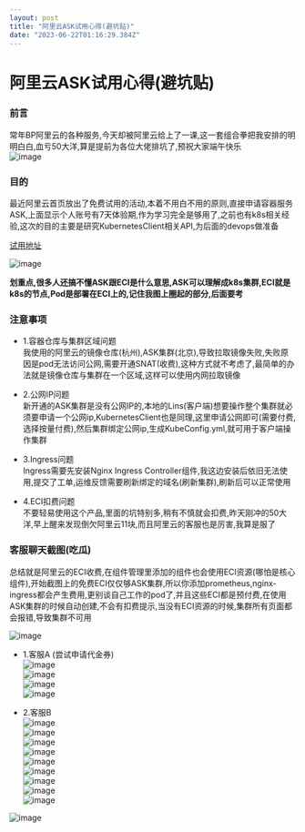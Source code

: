 ```yaml
---
layout: post
title: "阿里云ASK试用心得(避坑贴)"
date: "2023-06-22T01:16:29.384Z"
---
```

阿里云ASK试用心得(避坑贴)
===============

### 前言

常年BP阿里云的各种服务,今天却被阿里云给上了一课,这一套组合拳把我安排的明明白白,血亏50大洋,算是提前为各位大佬排坑了,预祝大家端午快乐  
![image](https://img2023.cnblogs.com/blog/772322/202306/772322-20230621154204382-1248528709.png)

### 目的

最近阿里云首页放出了免费试用的活动,本着不用白不用的原则,直接申请容器服务ASK,上面显示个人账号有7天体验期,作为学习完全是够用了,之前也有k8s相关经验,这次的目的主要是研究KubernetesClient相关API,为后面的devops做准备

[试用地址](https://free.aliyun.com/?product=9596839&spm=5176.28055625.J_5831864660.8.e939154a1Bus4p&scm=20140722.M_9553144.P_154.MO_1802-ID_9553144-MID_9553144-CID_20080-ST_7663-V_1 "试用地址")

![image](https://img2023.cnblogs.com/blog/772322/202306/772322-20230621154451601-1164732969.png)

**划重点,很多人还搞不懂ASK跟ECI是什么意思,ASK可以理解成k8s集群,ECI就是k8s的节点,Pod是部署在ECI上的,记住我图上圈起的部分,后面要考**

### 注意事项

*   1.容器仓库与集群区域问题  
    我使用的阿里云的镜像仓库(杭州),ASK集群(北京),导致拉取镜像失败,失败原因是pod无法访问公网,需要开通SNAT(收费),这种方式就不考虑了,最简单的办法就是镜像仓库与集群在一个区域,这样可以使用内网拉取镜像
    
*   2.公网IP问题  
    新开通的ASK集群是没有公网IP的,本地的Lins(客户端)想要操作整个集群就必须要申请一个公网ip,KubernetesClient也是同理,这里申请公网即可(需要付费,选择按量付费),然后集群绑定公网ip,生成KubeConfig.yml,就可用于客户端操作集群
    
*   3.Ingress问题  
    Ingress需要先安装Nginx Ingress Controller组件,我这边安装后依旧无法使用,提交了工单,运维反馈需要刷新绑定的域名(刷新集群),刷新后可以正常使用
    
*   4.ECI扣费问题  
    不要轻易使用这个产品,里面的坑特别多,稍有不慎就会扣费,昨天刚冲的50大洋,早上醒来发现倒欠阿里云11块,而且阿里云的客服也是厉害,我算是服了
    

### 客服聊天截图(吃瓜)

总结就是阿里云的ECI收费,在组件管理里添加的组件也会使用ECI资源(哪怕是核心组件),开始截图上的免费ECI仅仅够ASK集群,所以你添加prometheus,nginx-ingress都会产生费用,更别谈自己工作的pod了,并且这些ECI都是预付费,在使用ASK集群的时候自动创建,不会有扣费提示,当没有ECI资源的时候,集群所有页面都会报错,导致集群不可用

![image](https://img2023.cnblogs.com/blog/772322/202306/772322-20230621161943025-2078518869.png)

*   1.客服A (尝试申请代金券)  
    ![image](https://img2023.cnblogs.com/blog/772322/202306/772322-20230621160307820-1797185993.png)  
    ![image](https://img2023.cnblogs.com/blog/772322/202306/772322-20230621160401458-322150090.png)  
    ![image](https://img2023.cnblogs.com/blog/772322/202306/772322-20230621160451891-129531922.png)  
    ![image](https://img2023.cnblogs.com/blog/772322/202306/772322-20230621160542650-1082456301.png)
    
*   2.客服B  
    ![image](https://img2023.cnblogs.com/blog/772322/202306/772322-20230621160830308-792301984.png)  
    ![image](https://img2023.cnblogs.com/blog/772322/202306/772322-20230621160852210-1732527132.png)  
    ![image](https://img2023.cnblogs.com/blog/772322/202306/772322-20230621160917884-1013963790.png)  
    ![image](https://img2023.cnblogs.com/blog/772322/202306/772322-20230621160924836-1922730184.png)  
    ![image](https://img2023.cnblogs.com/blog/772322/202306/772322-20230621161024657-767775721.png)  
    ![image](https://img2023.cnblogs.com/blog/772322/202306/772322-20230621161046182-1223513883.png)  
    ![image](https://img2023.cnblogs.com/blog/772322/202306/772322-20230621161103412-721885073.png)  
    ![image](https://img2023.cnblogs.com/blog/772322/202306/772322-20230621161115212-911690985.png)  
    ![image](https://img2023.cnblogs.com/blog/772322/202306/772322-20230621161146188-1077860259.png)
    

![image](https://img2023.cnblogs.com/blog/772322/202306/772322-20230621155208946-2128375000.png)